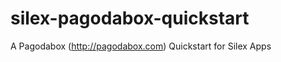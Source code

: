 silex-pagodabox-quickstart
==========================

A Pagodabox (http://pagodabox.com) Quickstart for Silex Apps